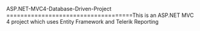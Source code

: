 ASP.NET-MVC4-Database-Driven-Project
====================================This is an ASP.NET MVC 4 project which uses Entity Framework and Telerik Reporting

